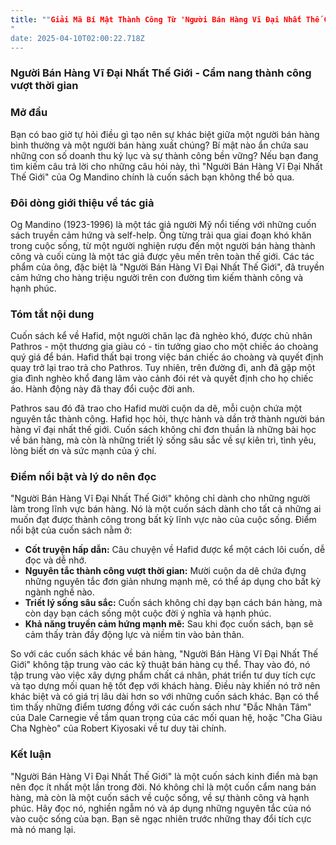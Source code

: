 ```yaml
---
title: ""Giải Mã Bí Mật Thành Công Từ 'Người Bán Hàng Vĩ Đại Nhất Thế Giới'"
"
date: 2025-04-10T02:00:22.718Z
---
```


### Người Bán Hàng Vĩ Đại Nhất Thế Giới - Cẩm nang thành công vượt thời gian

### Mở đầu

Bạn có bao giờ tự hỏi điều gì tạo nên sự khác biệt giữa một người bán hàng bình thường và một người bán hàng xuất chúng? Bí mật nào ẩn chứa sau những con số doanh thu kỷ lục và sự thành công bền vững? Nếu bạn đang tìm kiếm câu trả lời cho những câu hỏi này, thì "Người Bán Hàng Vĩ Đại Nhất Thế Giới" của Og Mandino chính là cuốn sách bạn không thể bỏ qua.

### Đôi dòng giới thiệu về tác giả

Og Mandino (1923-1996) là một tác giả người Mỹ nổi tiếng với những cuốn sách truyền cảm hứng và self-help. Ông từng trải qua giai đoạn khó khăn trong cuộc sống, từ một người nghiện rượu đến một người bán hàng thành công và cuối cùng là một tác giả được yêu mến trên toàn thế giới. Các tác phẩm của ông, đặc biệt là "Người Bán Hàng Vĩ Đại Nhất Thế Giới", đã truyền cảm hứng cho hàng triệu người trên con đường tìm kiếm thành công và hạnh phúc.

### Tóm tắt nội dung

Cuốn sách kể về Hafid, một người chăn lạc đà nghèo khó, được chủ nhân Pathros - một thương gia giàu có - tin tưởng giao cho một chiếc áo choàng quý giá để bán. Hafid thất bại trong việc bán chiếc áo choàng và quyết định quay trở lại trao trả cho Pathros. Tuy nhiên, trên đường đi, anh đã gặp một gia đình nghèo khổ đang lâm vào cảnh đói rét và quyết định cho họ chiếc áo. Hành động này đã thay đổi cuộc đời anh.

Pathros sau đó đã trao cho Hafid mười cuộn da dê, mỗi cuộn chứa một nguyên tắc thành công. Hafid học hỏi, thực hành và dần trở thành người bán hàng vĩ đại nhất thế giới. Cuốn sách không chỉ đơn thuần là những bài học về bán hàng, mà còn là những triết lý sống sâu sắc về sự kiên trì, tình yêu, lòng biết ơn và sức mạnh của ý chí.

### Điểm nổi bật và lý do nên đọc

"Người Bán Hàng Vĩ Đại Nhất Thế Giới" không chỉ dành cho những người làm trong lĩnh vực bán hàng. Nó là một cuốn sách dành cho tất cả những ai muốn đạt được thành công trong bất kỳ lĩnh vực nào của cuộc sống. Điểm nổi bật của cuốn sách nằm ở:

*   **Cốt truyện hấp dẫn:** Câu chuyện về Hafid được kể một cách lôi cuốn, dễ đọc và dễ nhớ.
*   **Nguyên tắc thành công vượt thời gian:** Mười cuộn da dê chứa đựng những nguyên tắc đơn giản nhưng mạnh mẽ, có thể áp dụng cho bất kỳ ngành nghề nào.
*   **Triết lý sống sâu sắc:** Cuốn sách không chỉ dạy bạn cách bán hàng, mà còn dạy bạn cách sống một cuộc đời ý nghĩa và hạnh phúc.
*   **Khả năng truyền cảm hứng mạnh mẽ:** Sau khi đọc cuốn sách, bạn sẽ cảm thấy tràn đầy động lực và niềm tin vào bản thân.

So với các cuốn sách khác về bán hàng, "Người Bán Hàng Vĩ Đại Nhất Thế Giới" không tập trung vào các kỹ thuật bán hàng cụ thể. Thay vào đó, nó tập trung vào việc xây dựng phẩm chất cá nhân, phát triển tư duy tích cực và tạo dựng mối quan hệ tốt đẹp với khách hàng. Điều này khiến nó trở nên khác biệt và có giá trị lâu dài hơn so với những cuốn sách khác. Bạn có thể tìm thấy những điểm tương đồng với các cuốn sách như "Đắc Nhân Tâm" của Dale Carnegie về tầm quan trọng của các mối quan hệ, hoặc "Cha Giàu Cha Nghèo" của Robert Kiyosaki về tư duy tài chính.

### Kết luận

"Người Bán Hàng Vĩ Đại Nhất Thế Giới" là một cuốn sách kinh điển mà bạn nên đọc ít nhất một lần trong đời. Nó không chỉ là một cuốn cẩm nang bán hàng, mà còn là một cuốn sách về cuộc sống, về sự thành công và hạnh phúc. Hãy đọc nó, nghiền ngẫm nó và áp dụng những nguyên tắc của nó vào cuộc sống của bạn. Bạn sẽ ngạc nhiên trước những thay đổi tích cực mà nó mang lại.
